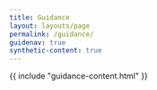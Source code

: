 ```yaml
---
title: Guidance
layout: layouts/page
permalink: /guidance/
guidenav: true
synthetic-content: true
---
```



<article class="usa-prose">
{{ include "guidance-content.html" }}
</article>
